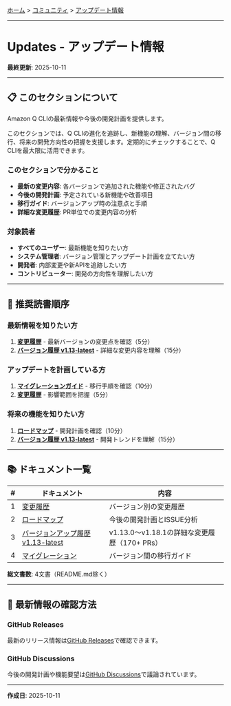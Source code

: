 [ホーム](../../README.md) > [コミュニティ](../README.md) > [アップデート情報](README.md)

---

# Updates - アップデート情報

**最終更新**: 2025-10-11

---

## 📋 このセクションについて

Amazon Q CLIの最新情報や今後の開発計画を提供します。

このセクションでは、Q CLIの進化を追跡し、新機能の理解、バージョン間の移行、将来の開発方向性の把握を支援します。定期的にチェックすることで、Q CLIを最大限に活用できます。

### このセクションで分かること

- **最新の変更内容**: 各バージョンで追加された機能や修正されたバグ
- **今後の開発計画**: 予定されている新機能や改善項目
- **移行ガイド**: バージョンアップ時の注意点と手順
- **詳細な変更履歴**: PR単位での変更内容の分析

### 対象読者

- **すべてのユーザー**: 最新機能を知りたい方
- **システム管理者**: バージョン管理とアップデート計画を立てたい方
- **開発者**: 内部変更や新APIを追跡したい方
- **コントリビューター**: 開発の方向性を理解したい方

---

## 🎯 推奨読書順序

### 最新情報を知りたい方
1. **[変更履歴](01_changelog.md)** - 最新バージョンの変更点を確認（5分）
2. **[バージョン履歴 v1.13-latest](03_version-history-v1.13-latest.md)** - 詳細な変更内容を理解（15分）

### アップデートを計画している方
1. **[マイグレーションガイド](04_migration-guides.md)** - 移行手順を確認（10分）
2. **[変更履歴](01_changelog.md)** - 影響範囲を把握（5分）

### 将来の機能を知りたい方
1. **[ロードマップ](02_roadmap.md)** - 開発計画を確認（10分）
2. **[バージョン履歴 v1.13-latest](03_version-history-v1.13-latest.md)** - 開発トレンドを理解（15分）

---

## 📚 ドキュメント一覧

| # | ドキュメント | 内容 |
|---|-------------|------|
| 1 | [変更履歴](01_changelog.md) | バージョン別の変更履歴 |
| 2 | [ロードマップ](02_roadmap.md) | 今後の開発計画とISSUE分析 |
| 3 | [バージョンアップ履歴 v1.13-latest](03_version-history-v1.13-latest.md) | v1.13.0～v1.18.1の詳細な変更履歴（170+ PRs） |
| 4 | [マイグレーション](04_migration-guides.md) | バージョン間の移行ガイド |

**総文書数**: 4文書（README.md除く）

---

## 📰 最新情報の確認方法

### GitHub Releases
最新のリリース情報は[GitHub Releases](https://github.com/aws/amazon-q-developer-cli/releases)で確認できます。

### GitHub Discussions
今後の開発計画や機能要望は[GitHub Discussions](https://github.com/aws/amazon-q-developer-cli/discussions)で議論されています。

---

**作成日**: 2025-10-11
